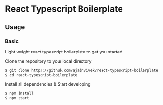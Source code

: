 # React Typescript Boilerplate

## Usage

### Basic

Light weight react typescript boilerplate to get you started

Clone the repository to your local directory
```bash
$ git clone https://github.com/ajainvivek/react-typescript-boilerplate.git
$ cd react-typescript-boilerplate
```

Install all dependencies & Start developing
```bash
$ npm install
$ npm start
```
